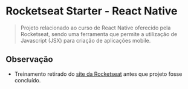# Rocketseat Starter - React Native
> Projeto relacionado ao curso de React Native oferecido pela Rocketseat, sendo uma ferramenta que permite a utilização de Javascript (JSX) para criação de aplicações mobile.

## Observação
* Treinamento retirado do [site da Rocketseat](https://app.rocketseat.com.br/starter) antes que projeto fosse concluído. 
